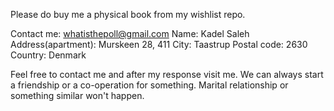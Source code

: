 Please do buy me a physical book from my wishlist repo.

Contact me: whatisthepoll@gmail.com
Name: Kadel Saleh
Address(apartment): Murskeen 28, 411
City: Taastrup
Postal code: 2630
Country: Denmark

Feel free to contact me and after my response visit me.
We can always start a friendship or a co-operation for something.
Marital relationship or something similar won't happen.
